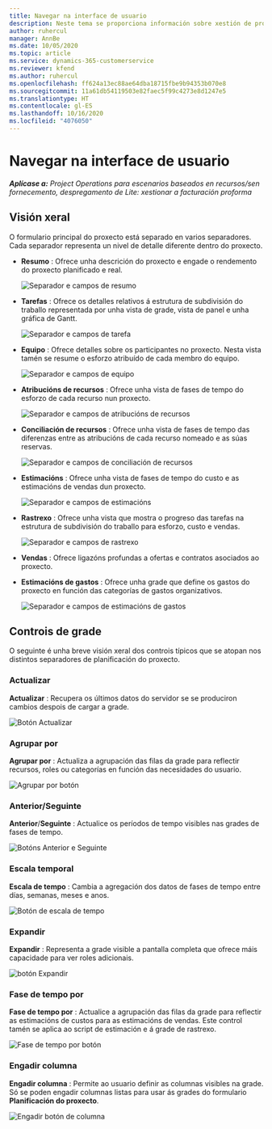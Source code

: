 ```yaml
---
title: Navegar na interface de usuario
description: Neste tema se proporciona información sobre xestión de proxectos en Dynamics 365 Project Operations.
author: ruhercul
manager: AnnBe
ms.date: 10/05/2020
ms.topic: article
ms.service: dynamics-365-customerservice
ms.reviewer: kfend
ms.author: ruhercul
ms.openlocfilehash: ff624a13ec88ae64dba18715fbe9b94353b070e8
ms.sourcegitcommit: 11a61db54119503e82faec5f99c4273e8d1247e5
ms.translationtype: HT
ms.contentlocale: gl-ES
ms.lasthandoff: 10/16/2020
ms.locfileid: "4076050"
---
```

# <a name="navigating-the-user-interface"></a>Navegar na interface de usuario

_**Aplícase a:** Project Operations para escenarios baseados en recursos/sen fornecemento, despregamento de Lite: xestionar a facturación proforma_

## <a name="overview"></a>Visión xeral

O formulario principal do proxecto está separado en varios separadores. Cada separador representa un nivel de detalle diferente dentro do proxecto.

- **Resumo** : Ofrece unha descrición do proxecto e engade o rendemento do proxecto planificado e real.

    ![Separador e campos de resumo](media/navigation7.png)

- **Tarefas** : Ofrece os detalles relativos á estrutura de subdivisión do traballo representada por unha vista de grade, vista de panel e unha gráfica de Gantt.

    ![Separador e campos de tarefa](media/navigation8.png)

- **Equipo** : Ofrece detalles sobre os participantes no proxecto. Nesta vista tamén se resume o esforzo atribuído de cada membro do equipo.

    ![Separador e campos de equipo](media/navigation9.png)

- **Atribucións de recursos** : Ofrece unha vista de fases de tempo do esforzo de cada recurso nun proxecto.

    ![Separador e campos de atribucións de recursos](media/navigation10.png)

- **Conciliación de recursos** : Ofrece unha vista de fases de tempo das diferenzas entre as atribucións de cada recurso nomeado e as súas reservas.

    ![Separador e campos de conciliación de recursos](media/navigation11.png)

- **Estimacións** : Ofrece unha vista de fases de tempo do custo e as estimacións de vendas dun proxecto.

    ![Separador e campos de estimacións](media/navigation12.png)

- **Rastrexo** : Ofrece unha vista que mostra o progreso das tarefas na estrutura de subdivisión do traballo para esforzo, custo e vendas.

    ![Separador e campos de rastrexo](media/navigation13.png)

- **Vendas** : Ofrece ligazóns profundas a ofertas e contratos asociados ao proxecto.

- **Estimacións de gastos** : Ofrece unha grade que define os gastos do proxecto en función das categorías de gastos organizativos.

    ![Separador e campos de estimacións de gastos](media/navigation14.png)

## <a name="grid-controls"></a>Controis de grade

O seguinte é unha breve visión xeral dos controis típicos que se atopan nos distintos separadores de planificación do proxecto.

### <a name="refresh"></a>Actualizar

**Actualizar** : Recupera os últimos datos do servidor se se produciron cambios despois de cargar a grade.

![Botón Actualizar](media/navigation7.png)

### <a name="group-by"></a>Agrupar por

**Agrupar por** : Actualiza a agrupación das filas da grade para reflectir recursos, roles ou categorías en función das necesidades do usuario.

![Agrupar por botón](media/navigation6.png)

### <a name="previousnext"></a>Anterior/Seguinte

**Anterior**/**Seguinte** : Actualice os períodos de tempo visibles nas grades de fases de tempo.

![Botóns Anterior e Seguinte](media/navigation2.png)

### <a name="timescale"></a>Escala temporal

**Escala de tempo** : Cambia a agregación dos datos de fases de tempo entre días, semanas, meses e anos.

![Botón de escala de tempo](media/navigation3.png)

### <a name="expand"></a>Expandir

**Expandir** : Representa a grade visible a pantalla completa que ofrece máis capacidade para ver roles adicionais.

![botón Expandir](media/navigation4.png)

### <a name="time-phase-by"></a>Fase de tempo por

**Fase de tempo por** : Actualice a agrupación das filas da grade para reflectir as estimacións de custos para as estimacións de vendas. Este control tamén se aplica ao script de estimación e á grade de rastrexo.

![Fase de tempo por botón](media/navigation0.png)

### <a name="add-column"></a>Engadir columna

**Engadir columna** : Permite ao usuario definir as columnas visibles na grade. Só se poden engadir columnas listas para usar ás grades do formulario **Planificación do proxecto**.

![Engadir botón de columna](media/navigation5.png)
